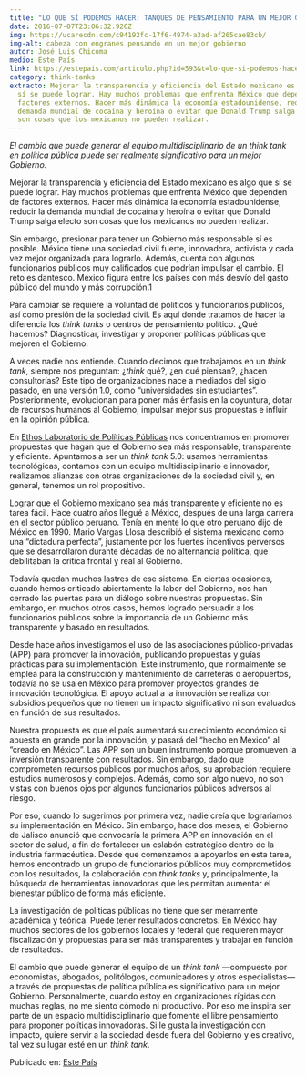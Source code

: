 ```yaml
---
title: "LO QUE SÍ PODEMOS HACER: TANQUES DE PENSAMIENTO PARA UN MEJOR GOBIERNO"
date: 2016-07-07T23:06:32.926Z
img: https://ucarecdn.com/c94192fc-17f6-4974-a3ad-af265cae83cb/
img-alt: cabeza con engranes pensando en un mejor gobierno
autor: José Luis Chicoma
medio: Este País
link: https://estepais.com/articulo.php?id=593&t=lo-que-si-podemos-hacer-tanques-de-pensamiento-para-un-mejor-gobierno
category: think-tanks
extracto: Mejorar la transparencia y eficiencia del Estado mexicano es algo que
  sí se puede lograr. Hay muchos problemas que enfrenta México que dependen de
  factores externos. Hacer más dinámica la economía estadounidense, reducir la
  demanda mundial de cocaína y heroína o evitar que Donald Trump salga electo
  son cosas que los mexicanos no pueden realizar.
---
```

*El cambio que puede generar el equipo multidisciplinario de un think tank en política pública puede ser realmente significativo para un mejor Gobierno.*

Mejorar la transparencia y eficiencia del Estado mexicano es algo que sí se puede lograr. Hay muchos problemas que enfrenta México que dependen de factores externos. Hacer más dinámica la economía estadounidense, reducir la demanda mundial de cocaína y heroína o evitar que Donald Trump salga electo son cosas que los mexicanos no pueden realizar.

Sin embargo, presionar para tener un Gobierno más responsable sí es posible. México tiene una sociedad civil fuerte, innovadora, activista y cada vez mejor organizada para lograrlo. Además, cuenta con algunos funcionarios públicos muy calificados que podrían impulsar el cambio. El reto es dantesco. México figura entre los países con más desvío del gasto público del mundo y más corrupción.1

Para cambiar se requiere la voluntad de políticos y funcionarios públicos, así como presión de la sociedad civil. Es aquí donde tratamos de hacer la diferencia los *think tanks* o centros de pensamiento político. ¿Qué hacemos? Diagnosticar, investigar y proponer políticas públicas que mejoren el Gobierno.

A veces nadie nos entiende. Cuando decimos que trabajamos en un *think tank*, siempre nos preguntan: ¿*think* qué?, ¿en qué piensan?, ¿hacen consultorías? Este tipo de organizaciones nace a mediados del siglo pasado, en una versión 1.0, como “universidades sin estudiantes”. Posteriormente, evolucionan para poner más énfasis en la coyuntura, dotar de recursos humanos al Gobierno, impulsar mejor sus propuestas e influir en la opinión pública.

En [Ethos Laboratorio de Políticas Públicas](https://www.ethos.org.mx/) nos concentramos en promover propuestas que hagan que el Gobierno sea más responsable, transparente y eficiente. Apuntamos a ser un *think tank* 5.0: usamos herramientas tecnológicas, contamos con un equipo multidisciplinario e innovador, realizamos alianzas con otras organizaciones de la sociedad civil y, en general, tenemos un rol propositivo.

Lograr que el Gobierno mexicano sea más transparente y eficiente no es tarea fácil. Hace cuatro años llegué a México, después de una larga carrera en el sector público peruano. Tenía en mente lo que otro peruano dijo de México en 1990. Mario Vargas Llosa describió el sistema mexicano como una “dictadura perfecta”, justamente por los fuertes incentivos perversos que se desarrollaron durante décadas de no alternancia política, que debilitaban la crítica frontal y real al Gobierno.

Todavía quedan muchos lastres de ese sistema. En ciertas ocasiones, cuando hemos criticado abiertamente la labor del Gobierno, nos han cerrado las puertas para un diálogo sobre nuestras propuestas. Sin embargo, en muchos otros casos, hemos logrado persuadir a los funcionarios públicos sobre la importancia de un Gobierno más transparente y basado en resultados.

Desde hace años investigamos el uso de las asociaciones público-privadas (APP) para promover la innovación, publicando propuestas y guías prácticas para su implementación. Este instrumento, que normalmente se emplea para la construcción y mantenimiento de carreteras o aeropuertos, todavía no se usa en México para promover proyectos grandes de innovación tecnológica. El apoyo actual a la innovación se realiza con subsidios pequeños que no tienen un impacto significativo ni son evaluados en función de sus resultados.

Nuestra propuesta es que el país aumentará su crecimiento económico si apuesta en grande por la innovación, y pasará del “hecho en México” al “creado en México”. Las APP son un buen instrumento porque promueven la inversión transparente con resultados. Sin embargo, dado que comprometen recursos públicos por muchos años, su aprobación requiere estudios numerosos y complejos. Además, como son algo nuevo, no son vistas con buenos ojos por algunos funcionarios públicos adversos al riesgo.

Por eso, cuando lo sugerimos por primera vez, nadie creía que lograríamos su implementación en México. Sin embargo, hace dos meses, el Gobierno de Jalisco anunció que convocaría la primera APP en innovación en el sector de salud, a fin de fortalecer un eslabón estratégico dentro de la industria farmacéutica. Desde que comenzamos a apoyarlos en esta tarea, hemos encontrado un grupo de funcionarios públicos muy comprometidos con los resultados, la colaboración con *think tanks* y, principalmente, la búsqueda de herramientas innovadoras que les permitan aumentar el bienestar público de forma más eficiente.

La investigación de políticas públicas no tiene que ser meramente académica y teórica. Puede tener resultados concretos. En México hay muchos sectores de los gobiernos locales y federal que requieren mayor fiscalización y propuestas para ser más transparentes y trabajar en función de resultados.

El cambio que puede generar el equipo de un *think tank* —compuesto por economistas, abogados, politólogos, comunicadores y otros especialistas— a través de propuestas de política pública es significativo para un mejor Gobierno. Personalmente, cuando estoy en organizaciones rígidas con muchas reglas, no me siento cómodo ni productivo. Por eso me inspira ser parte de un espacio multidisciplinario que fomente el libre pensamiento para proponer políticas innovadoras. Si le gusta la investigación con impacto, quiere servir a la sociedad desde fuera del Gobierno y es creativo, tal vez su lugar esté en un *think tank*. 

Publicado en: [Este País](http://www.estepais.com/articulo.php?id=593&t=lo-que-si-podemos-hacer-tanques-de-pensamiento-para-un-mejor-gobierno)